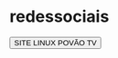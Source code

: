 # redessociais
<p>
<button action="https://gamercleanvic.github.io/redessociais/redes.html#redes" style:"background-color: darkgreen; color: white;" hover:"background-color: white; color: darkgreen;">SITE LINUX POVÃO TV</button>
</p>
